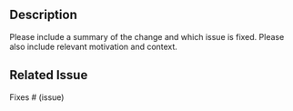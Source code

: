 ## Description

Please include a summary of the change and which issue is fixed.
Please also include relevant motivation and context.

## Related Issue

Fixes # (issue)
